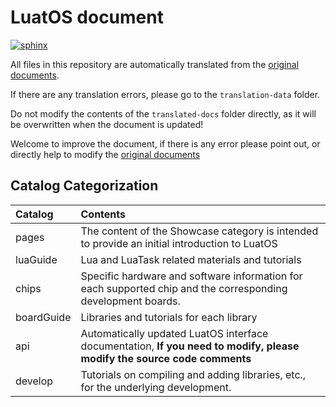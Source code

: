 # LuatOS document

[![sphinx](https://github.com/openLuat/luatos-wiki/actions/workflows/sphinx.yml/badge.svg)](https://nightly.link/openLuat/luatos-wiki/workflows/sphinx/master)

All files in this repository are automatically translated from the [original documents](https://github.com/openLuat/luatos-wiki).

If there are any translation errors, please go to the `translation-data` folder.

Do not modify the contents of the `translated-docs` folder directly, as it will be overwritten when the document is updated!

Welcome to improve the document, if there is any error please point out, or directly help to modify the [original documents](https://github.com/openLuat/luatos-wiki)

## Catalog Categorization

|  Catalog   |                                                        Contents                                                         |
| :--------- | :---------------------------------------------------------------------------------------------------------------------- |
| pages      | The content of the Showcase category is intended to provide an initial introduction to LuatOS                           |
| luaGuide   | Lua and LuaTask related materials and tutorials                                                                         |
| chips      | Specific hardware and software information for each supported chip and the corresponding development boards.            |
| boardGuide | Libraries and tutorials for each library                                                                                |
| api        | Automatically updated LuatOS interface documentation, **If you need to modify, please modify the source code comments** |
| develop    | Tutorials on compiling and adding libraries, etc., for the underlying development.                                      |
